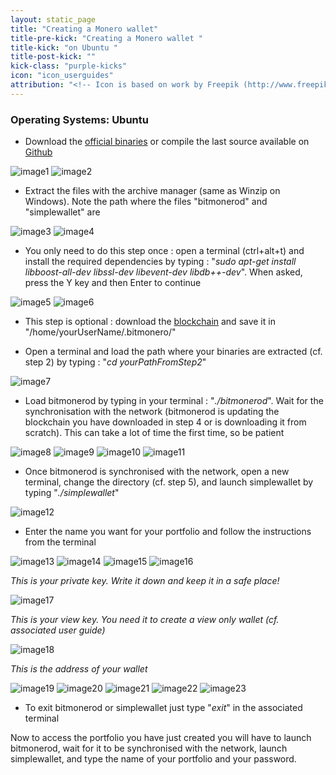 ```yaml
---
layout: static_page
title: "Creating a Monero wallet"
title-pre-kick: "Creating a Monero wallet "
title-kick: "on Ubuntu "
title-post-kick: ""
kick-class: "purple-kicks"
icon: "icon_userguides"
attribution: "<!-- Icon is based on work by Freepik (http://www.freepik.com) and is licensed under Creative Commons BY 3.0 -->"
---
```


### Operating Systems:  Ubuntu

- Download the [official binaries](https://getmonero.org/downloads/) or compile the last source available on [Github](https://github.com/monero-project/bitmonero)

![image1](https://github.com/luuul/monero-site/blob/master/knowledge-base/user-guides/png/create_wallet/1.png)
![image2](https://github.com/luuul/monero-site/blob/master/knowledge-base/user-guides/png/create_wallet/2.png)

- Extract the files with the archive manager (same as Winzip on Windows). Note the path where the files "bitmonerod" and "simplewallet" are

![image3](https://github.com/luuul/monero-site/blob/master/knowledge-base/user-guides/png/create_wallet/3.png)
![image4](https://github.com/luuul/monero-site/blob/master/knowledge-base/user-guides/png/create_wallet/4.png)

- You only need to do this step once : open a terminal (ctrl+alt+t) and install the required dependencies by typing : "*sudo apt-get install libboost-all-dev libssl-dev libevent-dev libdb++-dev*". When asked, press the Y key and then Enter to continue

![image5](https://github.com/luuul/monero-site/blob/master/knowledge-base/user-guides/png/create_wallet/5.png)
![image6](https://github.com/luuul/monero-site/blob/master/knowledge-base/user-guides/png/create_wallet/6.png)

- This step is optional : download the [blockchain](https://getmonero.org/downloads/) and save it in "/home/yourUserName/.bitmonero/"

- Open a terminal and load the path where your binaries are extracted (cf. step 2) by typing : "*cd yourPathFromStep2*"

![image7](https://github.com/luuul/monero-site/blob/master/knowledge-base/user-guides/png/create_wallet/7.png)

- Load bitmonerod by typing in your terminal : "*./bitmonerod*". Wait for the synchronisation with the network (bitmonerod is updating the blockchain you have downloaded in step 4 or is downloading it from scratch). This can take a lot of time the first time, so be patient

![image8](https://github.com/luuul/monero-site/blob/master/knowledge-base/user-guides/png/create_wallet/8.png)
![image9](https://github.com/luuul/monero-site/blob/master/knowledge-base/user-guides/png/create_wallet/9.png)
![image10](https://github.com/luuul/monero-site/blob/master/knowledge-base/user-guides/png/create_wallet/10.png)
![image11](https://github.com/luuul/monero-site/blob/master/knowledge-base/user-guides/png/create_wallet/11.png)

- Once bitmonerod is synchronised with the network, open a new terminal, change the directory (cf. step 5), and launch simplewallet by typing "*./simplewallet*"

![image12](https://github.com/luuul/monero-site/blob/master/knowledge-base/user-guides/png/create_wallet/12.png)

- Enter the name you want for your portfolio and follow the instructions from the terminal
 
![image13](https://github.com/luuul/monero-site/blob/master/knowledge-base/user-guides/png/create_wallet/13.png)
![image14](https://github.com/luuul/monero-site/blob/master/knowledge-base/user-guides/png/create_wallet/14.png)
![image15](https://github.com/luuul/monero-site/blob/master/knowledge-base/user-guides/png/create_wallet/15.png)
![image16](https://github.com/luuul/monero-site/blob/master/knowledge-base/user-guides/png/create_wallet/16.png)

*This is your private key. Write it down and keep it in a safe place!*

![image17](https://github.com/luuul/monero-site/blob/master/knowledge-base/user-guides/png/create_wallet/17.png)

*This is your view key. You need it to create a view only wallet (cf. associated user guide)*

![image18](https://github.com/luuul/monero-site/blob/master/knowledge-base/user-guides/png/create_wallet/18.png)

*This is the address of your wallet*

![image19](https://github.com/luuul/monero-site/blob/master/knowledge-base/user-guides/png/create_wallet/19.png)
![image20](https://github.com/luuul/monero-site/blob/master/knowledge-base/user-guides/png/create_wallet/20.png)
![image21](https://github.com/luuul/monero-site/blob/master/knowledge-base/user-guides/png/create_wallet/21.png)
![image22](https://github.com/luuul/monero-site/blob/master/knowledge-base/user-guides/png/create_wallet/22.png)
![image23](https://github.com/luuul/monero-site/blob/master/knowledge-base/user-guides/png/create_wallet/23.png)

- To exit bitmonerod or simplewallet just type "*exit*" in the associated terminal

Now to access the portfolio you have just created you will have to launch bitmonerod, wait for it to be synchronised with the network, launch simplewallet, and type the name of your portfolio and your password.


